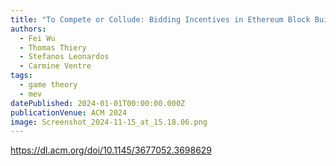 ```yaml
---
title: "To Compete or Collude: Bidding Incentives in Ethereum Block Building Auctions"
authors:
  - Fei Wu
  - Thomas Thiery
  - Stefanos Leonardos
  - Carmine Ventre
tags:
  - game theory
  - mev
datePublished: 2024-01-01T00:00:00.000Z
publicationVenue: ACM 2024
image: Screenshot_2024-11-15_at_15.18.06.png
---
```


<https://dl.acm.org/doi/10.1145/3677052.3698629>
